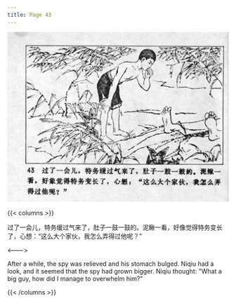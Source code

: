 ```yaml
---
title: Page 43
---
```


![niqiu page](./../../images/niqiu/seifert0397_nqkg_0047_043.jpg)

{{< columns >}}

过了一会儿，特务缓过气来了，肚子一鼓一鼓的。泥鳅一看，好像觉得特务变长了，心想：“这么大个家伙，我怎么弄得过他呢？”

<--->

After a while, the spy was relieved and his stomach bulged. Niqiu had a look, and it seemed that the spy had grown bigger. Niqiu thought: "What a big guy, how did I manage to overwhelm him?"

{{< /columns >}}
